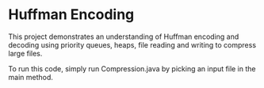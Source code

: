 # Huffman Encoding

This project demonstrates an understanding of Huffman encoding and decoding using priority queues, heaps, file reading and writing to compress large files.

To run this code, simply run Compression.java by picking an input file in the main method.
